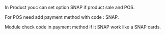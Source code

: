In Product youc can set option SNAP if product sale and POS.

For POS need add payment method with code : SNAP. 

Module check code in payment method if it SNAP work like a SNAP cards.